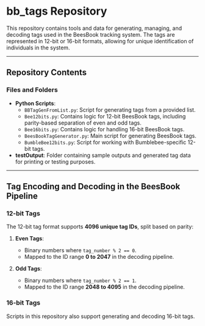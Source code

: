 # bb_tags Repository

This repository contains tools and data for generating, managing, and decoding tags used in the BeesBook tracking system. The tags are represented in 12-bit or 16-bit formats, allowing for unique identification of individuals in the system.

---

## Repository Contents

### Files and Folders
- **Python Scripts**:
  - `BBTagGenFromList.py`: Script for generating tags from a provided list.
  - `Bee12bits.py`: Contains logic for 12-bit BeesBook tags, including parity-based separation of even and odd tags.
  - `Bee16bits.py`: Contains logic for handling 16-bit BeesBook tags.
  - `BeesBookTagGenerator.py`: Main script for generating BeesBook tags.
  - `BumbleBee12bits.py`: Script for working with Bumblebee-specific 12-bit tags.
- **testOutput**: Folder containing sample outputs and generated tag data for printing or testing purposes.

---

## Tag Encoding and Decoding in the BeesBook Pipeline

### 12-bit Tags
The 12-bit tag format supports **4096 unique tag IDs**, split based on parity:
1. **Even Tags**:
   - Binary numbers where `tag_number % 2 == 0`.
   - Mapped to the ID range **0 to 2047** in the decoding pipeline.

2. **Odd Tags**:
   - Binary numbers where `tag_number % 2 == 1`.
   - Mapped to the ID range **2048 to 4095** in the decoding pipeline.

### 16-bit Tags
Scripts in this repository also support generating and decoding 16-bit tags.